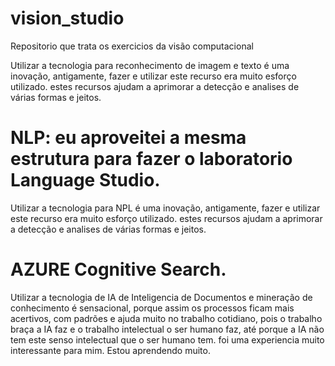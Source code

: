 # vision_studio

Repositorio que trata os exercicios da visão computacional

Utilizar a tecnologia para reconhecimento de imagem e texto é uma inovação, antigamente, fazer e utilizar este recurso era muito esforço utilizado.
estes recursos ajudam a aprimorar a detecção e analises de várias formas e jeitos.

NLP: eu aproveitei a mesma estrutura para fazer o laboratorio Language Studio.
==============================================================================

Utilizar a tecnologia para NPL é uma inovação, antigamente, fazer e utilizar este recurso era muito esforço utilizado.
estes recursos ajudam a aprimorar a detecção e analises de várias formas e jeitos.

AZURE Cognitive Search.
=======================
Utilizar a tecnologia de IA de Inteligencia de Documentos e mineração de conhecimento é sensacional, porque assim
os processos ficam mais acertivos, com padrões e ajuda muito no trabalho cotidiano, pois o trabalho braça a IA faz
e o trabalho intelectual o ser humano faz, até porque a IA não tem este senso intelectual que o ser humano tem.
foi uma experiencia muito interessante para mim.
Estou aprendendo muito.


